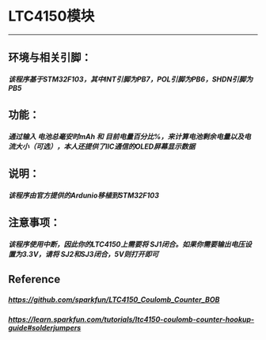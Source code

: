 # LTC4150模块
---
## 环境与相关引脚：
##### 该程序基于*STM32F103*，其中INT引脚为PB7，POL引脚为PB6，SHDN引脚为PB5
## 功能：
##### 通过输入 电池总毫安时mAh 和 目前电量百分比%，来计算电池剩余电量以及电流大小（可选），本人还提供了IIC通信的OLED屏幕显示数据
## 说明：
##### 该程序由官方提供的Ardunio移植到STM32F103
## 注意事项：
##### 该程序使用中断，因此你的LTC4150上需要将 *SJ1闭合*。如果你需要输出电压设置为3.3V，请将 *SJ2和SJ3闭合*，5V则打开即可
####
####
## Reference
##### https://github.com/sparkfun/LTC4150_Coulomb_Counter_BOB
##### https://learn.sparkfun.com/tutorials/ltc4150-coulomb-counter-hookup-guide#solderjumpers
